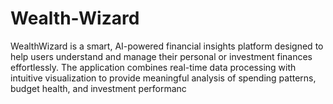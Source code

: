 # Wealth-Wizard
WealthWizard is a smart, AI-powered financial insights platform designed to help users understand and manage their personal or investment finances effortlessly. The application combines real-time data processing with intuitive visualization to provide meaningful analysis of spending patterns, budget health, and investment performanc
